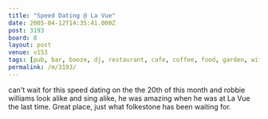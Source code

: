 ```yaml
---
title: "Speed Dating @ La Vue"
date: 2005-04-12T14:35:41.000Z
post: 3193
board: 8
layout: post
venue: v153
tags: [pub, bar, booze, dj, restaurant, cafe, coffee, food, garden, wifi, folkestone]
permalink: /m/3193/
---
```

can't wait for this speed dating on the the 20th of this month and robbie williams look alike and sing alike, he was amazing when he was at La Vue the last time. Great place, just what folkestone has been waiting for.
